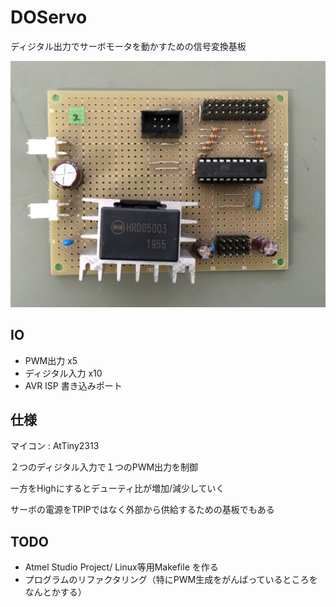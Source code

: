 # DOServo
ディジタル出力でサーボモータを動かすための信号変換基板

![画像](doc/realboard.jpg)

## IO
- PWM出力 x5
- ディジタル入力 x10
- AVR ISP 書き込みポート

## 仕様

マイコン : AtTiny2313

２つのディジタル入力で１つのPWM出力を制御

一方をHighにするとデューティ比が増加/減少していく

サーボの電源をTPIPではなく外部から供給するための基板でもある

## TODO

- Atmel Studio Project/ Linux等用Makefile を作る
- プログラムのリファクタリング（特にPWM生成をがんばっているところをなんとかする）
